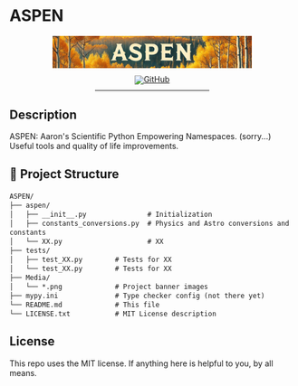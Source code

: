 # ASPEN

<!-- markdownlint-disable first-line-h1 -->
<!-- markdownlint-disable html -->
<!-- markdownlint-disable no-duplicate-header -->

<div align="center" >
  <img src="Media/Aspen_Hills2.png" width="70%" alt="Aspen Logo surrounded by aspen trees with golden leaves and white bark">
  <!--hr style="margin-top: 4px; margin-bottom: 0px;"-->
  <div align="center" style="margin-top: 0; margin-bottom: 0; padding-top: 10px; padding-bottom: 10px; line-height: 1;">
    <a href="https://github.com/AstroALee/ASPEN" target="_blank" style="margin: 2px;"><img alt="GitHub"
    src="https://img.shields.io/badge/Github-Aspen-ca752d?style=for-the-badge
    "></a>
  </div>
  <hr style="margin-top: 0; margin-bottom: 2px;" width="40%">
</div>


## Description 

ASPEN: Aaron's Scientific Python Empowering Namespaces. (sorry...) Useful tools and quality of life improvements. 



## 📁 Project Structure

```
ASPEN/
├── aspen/
│   ├── __init__.py               # Initialization 
│   ├── constants_conversions.py  # Physics and Astro conversions and constants 
│   └── XX.py                     # XX
├── tests/
│   ├── test_XX.py        # Tests for XX
│   └── test_XX.py        # Tests for XX
├── Media/
│   └── *.png             # Project banner images
├── mypy.ini              # Type checker config (not there yet)
└── README.md             # This file
└── LICENSE.txt           # MIT License description 
```


## License

This repo uses the MIT license. If anything here is helpful to you, by all means.  









